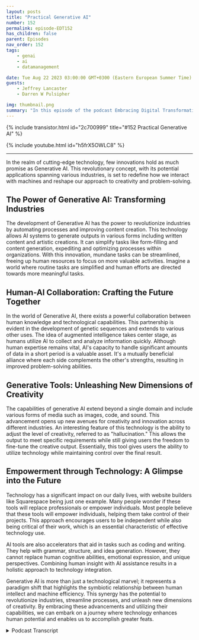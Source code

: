 ```yaml
---
layout: posts
title: "Practical Generative AI"
number: 152
permalink: episode-EDT152
has_children: false
parent: Episodes
nav_order: 152
tags:
    - genai
    - ai
    - datamanagement

date: Tue Aug 22 2023 03:00:00 GMT+0300 (Eastern European Summer Time)
guests:
    - Jeffrey Lancaster
    - Darren W Pulsipher

img: thumbnail.png
summary: "In this episode of the podcast Embracing Digital Transformation, host Darren Pulsipher engages in a thought-provoking conversation with Dr. Jeffrey Lancaster. Their discussion delves into the practical applications of generative AI and the profound impact it is set to bring across various industries."
---
```


{% include transistor.html id="2c700999" title="#152 Practical Generative AI" %}

{% include youtube.html id="h5frX5OWLC8" %}

---


In the realm of cutting-edge technology, few innovations hold as much promise as Generative AI. This revolutionary concept, with its potential applications spanning various industries, is set to redefine how we interact with machines and reshape our approach to creativity and problem-solving.

## The Power of Generative AI: Transforming Industries

The development of Generative AI has the power to revolutionize industries by automating processes and improving content creation. This technology allows AI systems to generate outputs in various forms including written content and artistic creations. It can simplify tasks like form-filling and content generation, expediting and optimizing processes within organizations. With this innovation, mundane tasks can be streamlined, freeing up human resources to focus on more valuable activities. Imagine a world where routine tasks are simplified and human efforts are directed towards more meaningful tasks.

## Human-AI Collaboration: Crafting the Future Together

In the world of Generative AI, there exists a powerful collaboration between human knowledge and technological capabilities. This partnership is evident in the development of genetic sequences and extends to various other uses. The idea of augmented intelligence takes center stage, as humans utilize AI to collect and analyze information quickly. Although human expertise remains vital, AI's capacity to handle significant amounts of data in a short period is a valuable asset. It's a mutually beneficial alliance where each side complements the other's strengths, resulting in improved problem-solving abilities.

## Generative Tools: Unleashing New Dimensions of Creativity

The capabilities of generative AI extend beyond a single domain and include various forms of media such as images, code, and sound. This advancement opens up new avenues for creativity and innovation across different industries. An interesting feature of this technology is the ability to adjust the level of creativity, referred to as "hallucination." This allows the output to meet specific requirements while still giving users the freedom to fine-tune the creative output. Essentially, this tool gives users the ability to utilize technology while maintaining control over the final result.

## Empowerment through Technology: A Glimpse into the Future

Technology has a significant impact on our daily lives, with website builders like Squarespace being just one example. Many people wonder if these tools will replace professionals or empower individuals. Most people believe that these tools will empower individuals, helping them take control of their projects. This approach encourages users to be independent while also being critical of their work, which is an essential characteristic of effective technology use.

AI tools are also accelerators that aid in tasks such as coding and writing. They help with grammar, structure, and idea generation. However, they cannot replace human cognitive abilities, emotional expression, and unique perspectives. Combining human insight with AI assistance results in a holistic approach to technology integration.

Generative AI is more than just a technological marvel; it represents a paradigm shift that highlights the symbiotic relationship between human intellect and machine efficiency. This synergy has the potential to revolutionize industries, streamline processes, and unleash new dimensions of creativity. By embracing these advancements and utilizing their capabilities, we can embark on a journey where technology enhances human potential and enables us to accomplish greater feats.


<details>
<summary> Podcast Transcript </summary>

<p>﻿1</p>
<p>Hello, this is Darren</p>
<p>Pulsipher, chief solution,architect of public sector at Intel.</p>
<p>And welcome to Embracing</p>
<p>Digital Transformation,where we investigate effective change,leveragingpeople process and technology.</p>
<p>On today's episode,</p>
<p>Practical Generative A.I.was special guest Dr.</p>
<p>Jeffrey Lancaster.</p>
<p>Jeffrey, welcome back to the show.</p>
<p>Thanks for having me again.</p>
<p>And we had such a great timetalking last time about generative AIand what is it kind of and let's talkbrass tacks.</p>
<p>Let's talk</p>
<p>What can I do with this new technology?</p>
<p>You and I both agreethis is a pivotal watershed moment.</p>
<p>Whatever the buzzword du jour is, it'sgoing to change a lot of things.</p>
<p>How so?</p>
<p>What are we going to use it for?</p>
<p>So what do you think?</p>
<p>Should we gothat direction? That sounds great.</p>
<p>When I think about the questionof kind of how it's going to be used.</p>
<p>Know,</p>
<p>I mentioned last time when we talked.</p>
<p>The shift in mindset requiredto move from information retrieval,which is really the Google Bing, whatever,you know, the search engineview of the world to one where the tool ishelping you generate something.</p>
<p>You know, it's in the name generative A.I.because it is producing some output.</p>
<p>And so then you think about, okay, well,what are the areaswhere people are producing output,either in content creation,which I think is a huge area of creativityand creative endeavors, is a huge area.</p>
<p>You know, a lot of the processesthat organizations haveand they use requirea lot of content generationor even content aggregation as well.</p>
<p>And so there's a lot of,</p>
<p>I think, opportunity thereto expeditethings, to make it more efficientto all of us who've ever sort ofhad to fill outa stack of forms, have probably thought,you know,there's got to be a better way to do this.</p>
<p>And beyond just having something,take information from one databaseand sort of like populate it.</p>
<p>So I think it's important to distinguishwhen we're talking about generative tools.</p>
<p>Distinguishthem from even robotic process automation.</p>
<p>So there's a lot of great use casesfor RPA as well,you know, but when I think about RPA,</p>
<p>I think a lot aboutjust kind of the rote mechanism of thingswhere generative</p>
<p>AI gets really interesting is the factthat you can almost tunehow creative you want it to be.</p>
<p>There's going to be some use caseswhere you want zero creativity.</p>
<p>You want it just.</p>
<p>Like, yeah, you know, creativity.</p>
<p>Not like I was just talking to a vendorand they may come on the show,they're going to actually controltheir infrastructurewith the generative they are.</p>
<p>I don't want creativity.</p>
<p>They're not at all.</p>
<p>They don't want hallucination.</p>
<p>So a lot of people have heard this termof hallucination and it means somethinga little bit differentwhen you're talking about for humansversus for for generative A.I..</p>
<p>But a hallucination is really kindof a metric of how creative do you wantthe thing to beand how much do you want it to kind ofstick to the guidelinesand the framework versus doing somethingthat you might as a human potentiallynot expect it to do?</p>
<p>And so there's other times where you wantsomething to be incredibly creative,you know, if you're using itto, let's say, expand an image,you might not want to have to dictateexactly what goesinto that expanded image.</p>
<p>And there's somegreat use cases from Adobe.</p>
<p>It's called Generative</p>
<p>Fill is the feature that they have.</p>
<p>And so, you know,</p>
<p>I can take an image and</p>
<p>I know what the borders of that image are,but if I expand it on my canvas,</p>
<p>I can actually get generativefill to fill in what's going around me.</p>
<p>And that's a casewhere you might want to tunehow creative it can bebecause you might want it to notdream too big, right?</p>
<p>So take the frame that I'm in right now.</p>
<p>I'd want it to complete the window hereand know that that's a ceiling.</p>
<p>I wouldn't want it, but not a unicorn,not a name.</p>
<p>Or put me in space or something like that.</p>
<p>You know, I'd want it at least make sense.</p>
<p>And so with each of those,that to me is still wherethe human plays a part, because the humanis going to have to tell the generative</p>
<p>I, how creative do I want you to beand what are the guardrailsthat I'm going to give to you?</p>
<p>Okay, let's touch on thata little bit more becausewe've heard the term hallucination beforeand I'm glad you differentiate.</p>
<p>It's not the same as hallucinationsthat people should.</p>
<p>Right?</p>
<p>But a hallucination in the world meansand I've never heard it explainedthe way you saidit means creating something,being more creative, creating somethingthat doesn't really exist.</p>
<p>I always saw it as just making stuff.</p>
<p>Up a lie, you know, or something likethe generative air is lying to you.</p>
<p>It's not lying to you.</p>
<p>It doesn't have any intent behind that.</p>
<p>But what it's giving you is informationthat may or may not be factualor truthful, which is fundamentallya creative exercise.</p>
<p>And I think if.</p>
<p>I like that approach, I really do.</p>
<p>Because you say, nowwe can tune that creativity in the air.</p>
<p>So if I want fewer hallucinations,</p>
<p>I turn that creative creativity down.</p>
<p>That's right.</p>
<p>And so for, you know, when, let's say,you know,somebody is trying to providean information access pointand you see this a lot with government,you see this a lot with wayfinding,you see this a lot.</p>
<p>You know, there's different use caseswhere you might wantto provide information to somebody.</p>
<p>You probably don'twant it to take a lot of creativelibertiesin where it's directing somebody.</p>
<p>They still want to get there, butyou might still take creative libertiesin the languagethat's used to describe how to get there.</p>
<p>And so that's where even within onesingle use case,you might still be tuning itso that you're not really cut and dry,which is going to be the MapQuest,you know, ways.</p>
<p>It's just this is what the direction is,but you might want it to be a little bitflowery to be able to say, okay, well,you're going to go here,you know, you're going to go downabout two blocks, is going to bea beautiful tulip tree on your left.</p>
<p>You know,that's how you're going to take a right.</p>
<p>You're going to cross the street.</p>
<p>You're going to go down into the park.</p>
<p>That abilityto recreate the human language of itrequires some amount of creativity,because the prose that you getfrom most of the directiongiving apps and things like thatis pretty cut and dry, right?</p>
<p>It's take a right there's a stop signat the like the left, things like that.</p>
<p>There's not that's not the way that youwould give directions to somebody else.</p>
<p>No, no, not at all.</p>
<p>Yeah you would have a much more kind offlowery prose based way of doing it now.</p>
<p>It's neat.</p>
<p>I think about generative as a whole is,you know, we're talking about kind of textgeneration now, but you can start to thinkabout creativity in other media too.</p>
<p>So whether that's imagery,which I kind of mentioned,but what does creativity mean for code?</p>
<p>What does creativity mean in sound?</p>
<p>What does creativity meanwhen you start talking about creatinggenetic sequences and things like that,which is fundamentally text in of itself?</p>
<p>That's where Ithink having a background in the abilityto understand what the right levelof tuning ought to be, giventhe outcome that you're trying to get tois really, really important.</p>
<p>And that's, you know,the human is going to be kind of thethe mediatoror the moderator of the generative AI.</p>
<p>It's going to be the prompter.</p>
<p>You know, you see a lot of newsabout prompt engineering,but it's fundamentally,</p>
<p>I think, going to be kind of thewhether it's the ringleaderor the handler orwhatever word or analogy you want to use,</p>
<p>I think the human is still goingto have a role in guiding the outcome ofwhateverthe tool is for using.</p>
<p>Well, it sounds to melike the human has more than a role.</p>
<p>It sounds like they're the expert, becauseultimately I have the knowledgeand I'm using the</p>
<p>AI and I lovethe term came up Augmented intelligence.</p>
<p>Yep, I love that term.</p>
<p>I'm using that augmented intelligenceto do the mundane things for me.</p>
<p>Right?</p>
<p>Gathering information for me, putting itin in a more descriptive languagethat I can't necessarilyget out of my head.</p>
<p>But the expert knowledge,the subject matter expert is still me.</p>
<p>Yes and no.</p>
<p>And soand this is why I say yes and no to that.</p>
<p>Yes, you're absolutely right.</p>
<p>In terms of I as a human know what outcome</p>
<p>I'm looking for.</p>
<p>I know when I get there,</p>
<p>I know what what I want this thing to be.</p>
<p>But I, as a human, have really bad recallabout large amounts of informationvery, very quick.</p>
<p>Right.</p>
<p>And that's where the generative</p>
<p>AI is going to be really useful.</p>
<p>So for a tool to be able to drawon the collected knowledgeof the World Wide Web through a certainpoint in time, that's somethingthat my brain, my teeny little human braincan't, can't comprehend.</p>
<p>But that comprehensive knowledgealso doesn't know what thing</p>
<p>I'm looking for either.</p>
<p>And so I'll know it when I get to it.</p>
<p>But I'm going to.</p>
<p>But you may not know it up front.</p>
<p>I don't have an encyclopedic knowledgeof every discipline that's out there.</p>
<p>And so using that tool to kind of say,okay, let me go out and pull togetherthe right information or what</p>
<p>I think is the right information for me,</p>
<p>I guess is kind of this perego principleish thing.</p>
<p>You know, predator principle is like 8020rule typically used for time management.</p>
<p>I think about it as if I can get the A.I.to do 80% of the work.</p>
<p>I still have 20% left over to do,but that's nowmade me more efficientat whatever I'm trying to dobecause it's gottenme most of the way there.</p>
<p>I like that.</p>
<p>But do you think then, thatas humans in this symbiotic relationshipwith augmented intelligence,do you think that we become moreknowledgeable,not more creative ourselves?</p>
<p>I try.</p>
<p>I'm trying to see where we play in this.</p>
<p>We're not doing the heavy lifting.</p>
<p>We're doing this strategic thought.</p>
<p>We're doingit almost reminds meof the Industrial Revolution 3.0,right whereor even eventhe first Industrial revolutionwhere we started mechanized thingsfor the first time.</p>
<p>And people said,</p>
<p>Oh, you're going to destroy people's jobs.</p>
<p>No, it's shifted their jobs, right?</p>
<p>And people started living longer. Why?</p>
<p>Because they weren'tgetting killed in factoriesor they weren't, you know,getting burned at a blacksmith oror having chronic back problemsfrom being a blacksmith their whole lives.</p>
<p>Now, I had machines that were doing thingsthat humans were doing.</p>
<p>This sounds a lot like the same thing.</p>
<p>But for information workers,is that similar or.</p>
<p>I think I think that's really fair.</p>
<p>I think, you know, you can even extend itbeyond just information workers.</p>
<p>But this ideaand why I think a lot of people are scaredis because, well, one change is hardand it represents, you know, peoplemaybe having to tap into their brainsin a different way.</p>
<p>But I do think what's going to happenis you're going to see the skillsnecessary to do things shift.</p>
<p>So whereas once upon a timeyou might have neededsomebody trained in technical writing,well, now if I feed in a lot of technicalwriting that's been written,</p>
<p>I can get GPT to writein a style of a technical writer.</p>
<p>So do I need somebody exactly to do that?</p>
<p>Maybe</p>
<p>I don't need the technical writer anymore,but I still need the humanto have the expertiseabout the topic of the writingto make sure that people writingis actually accurate and correct and,you know,is what's being sort of capturedin that writingapplicable to the case that I need.</p>
<p>It may be in a styleand it may sound technical,and this is where peopleare getting in trouble nowadays.</p>
<p>But they're going to have real content.</p>
<p>There's the, you know,the meat of what you want it to have.</p>
<p>And so you see this in the law.</p>
<p>You see this in other disciplines wherepeople write in this style of something,but that only gets you so far.</p>
<p>And so, you know, some other casesthat I've seen be really interesting.</p>
<p>And I think one of the best waysof prompting at least,is to tell itto act like a particular persona.</p>
<p>So in my world,you might say act like a CEO and generatea strategic plan, you know,that accomplishes this, this and this.</p>
<p>And I've talked to CEOs who are doing thisnot to replace their job,but what used to take months and monthsto get to a starting pointof a strategic plannow is ready in a matter of minutes,if not seconds.</p>
<p>And so what it doesis it shortens that cycle upfront,but it's going to extendthe kind of editorial cyclebecause instead of startingwith that knowledge, you're startingwith kind of a frame,a skeleton taking something on.</p>
<p>And you just have to make surethat that skeleton matches.</p>
<p>Let's talk about specific use now,because I think we kind of saidit's aggregation, it's generative, right?</p>
<p>It's.</p>
<p>You brought up a great one,which is get me unblocked,start like I need a strategic plan.</p>
<p>Great.</p>
<p>That's a good starting pointbecause I know a lot of timesyou're sitting there going,strategic plan.</p>
<p>What do I do in in theyou call it information gatheringthat we that we learnedhow to do in the late ninetiesand early 2000s with Google Yahoo,</p>
<p>AltaVista.</p>
<p>I askfor for you new for you new peoplethose are really goodsearch engines back in the daywe went gathering informationso if if we if we play the role of the CIOand I'm going to work on a strategic plan,</p>
<p>I may go to Google and say</p>
<p>CIO, strategic plans, scholarly articlesor best practices, whatever,and I'm going to get 150,000 hits.</p>
<p>I'm goingto search through all those things,find something that matches similarto what I'm thinking,or I'm going to refine my search to go,</p>
<p>All right, Strategic plansfor midsize manufacturing business. Yes.</p>
<p>Well, and that's what most people woulddo, is they would go to their peers.</p>
<p>So in highered, you go to your peer institutions,you said these are the other schoolsthat we compare ourselves against.</p>
<p>Let me go find their strategic planand I'll bring that.</p>
<p>Out because it's public knowledge.</p>
<p>Public knowledge,and I'll use that as a starting point.</p>
<p>And that works reallywell for higher education.</p>
<p>But you're still having to do thatkind of legwork to go and aggregateand make sense of itwhere, you know,</p>
<p>I think a lot of the generative toolsstart to get really powerful is</p>
<p>I can still do that same thing.</p>
<p>But instead of me being the oneto have to make sense of it,what if I could feed it into an enginethat takes thatcontent and spits outalmost a synthesis of it?</p>
<p>Well, it'staking that kind of synthetic brain workand making it happenmuch, much more quickly.</p>
<p>I don't even have to read all of that.</p>
<p>I can just say, you know,here are ten strategic plansand my peers feed those into CBT and say,okay, you know what do they have in commonand what's different about them?</p>
<p>So I could get itto do a compare and contrast.</p>
<p>And that's a really popular wayof using these tools.</p>
<p>I can tell it make me a tablewhere in the table it,you know, give me the top ten waysthat these are similar.</p>
<p>Give me a topten ways that they're different.</p>
<p>What are the themes thatare present in each of these?</p>
<p>You know, is there anything that,let's say institutionally specificor something like so I can use it to beginto ask questions that I would otherwisehave to You know, I can't Google that.</p>
<p>I can't Google.</p>
<p>How are these ten strategic plansthe same or different?</p>
<p>That's not a Google level question.</p>
<p>But if you can give me an answer thatwill digest all of that for me.</p>
<p>And that's really, I think, the cruxof shifting people's thinkingso that it's doing that kind of knowledgeformationwork on your behalf.</p>
<p>So I like I like that because nowyou're still interacting with the tool.</p>
<p>You don't just send ita paragraph and say, Oh, and whateverit spits out, I'm just going to it's.</p>
<p>Going to take an ever decreasing.</p>
<p>That's where people get in troubleand not looking over it,because at thatpoint you've given up kind of yourautonomy to a certain extentand you've given up kind of that.</p>
<p>That's the pointthat you don't need the human anymoreif you're just going to take whateverit gives you,you're cutting yourselfout of the process.</p>
<p>Right? Right. That and that makes sense.</p>
<p>So so the difference is in the shiftbecause I really want peopleto understand the difference.</p>
<p>The difference is, is the aggregationof data and comparison of datacan now happen with the generative APIwhere Google I really can't do it. No.</p>
<p>So you're you're moving yourself upthe value chainin a lot of respects, right?</p>
<p>Because now you're saying you go do thatmundane comparison work,give me the resultsso I can choose what parts of that</p>
<p>I think are going to bebest for my for my specificsituation in and for who I am.</p>
<p>And to me, this is a concern</p>
<p>I actually have that people just starttaking whateverwe already have this problem withwith with Google, right.</p>
<p>Ask ask your kid.</p>
<p>Your kids are still small.</p>
<p>My kids are adults now.</p>
<p>Ask him where truth come from andthey'll say Alexa or they'll say Google.</p>
<p>Yeah. And there's another one. And I go.</p>
<p>Oh, well, but it's also notthe Encyclopedia Britannica.</p>
<p>And it's also not, you know,</p>
<p>I mean, an answer to that questionis actually pretty hard.</p>
<p>And so another framework that</p>
<p>I really like to use is the decay pyramid.</p>
<p>And if you've ever seen this,but it's data.</p>
<p>No, I have not Data, information,knowledge and wisdom.</p>
<p>Yes. Yes, I do.</p>
<p>Yes, I do.</p>
<p>You know, and so I think what Googlegives us is informationand what some of the generative toolsgive us is knowledge.</p>
<p>Now, whether that knowledge is wiseor not still requires the human.</p>
<p>So the humanis still sitting up in wisdom,but it gets us to wisdom more quicklybecause it does some of that syntheticfunction of the data and the informationto get us to knowledge more quickly.</p>
<p>I really like that, and I see</p>
<p>I would have put Google down in dataand information at generative AI,but I like where you've put it.</p>
<p>It makes more sense and we're sittingon the top with wisdom and you hope.</p>
<p>I mean, yeah, so some,some more wise than others.</p>
<p>But yeah,and that's where I.</p>
<p>Think all you have to dois look at tick tock and you know what?</p>
<p>But I think, you know,when people are thinking about use casesfor this stuff,you don't have to get to the pointwhere you're saying,let me give you wisdom,let me give you knowledge.</p>
<p>Even these tools can be usedfor the creationof informationor that communicate notion of information.</p>
<p>And the reason is thata lot of the the generativealgorithms have a perception of empathythat says, you know, there'sthere's a human like qualityto the way that they're spittinginformation back at youbecause of the way that they're built.</p>
<p>And there are times where you mightjust want a more human interfaceto the knowledge basethat you've already got sitting somewhere.</p>
<p>But to access that knowledge baseand to search and query it,it's not particularly friendly.</p>
<p>It's not particularly like multilingual.</p>
<p>It does it doesn't connect to humansin the way that humans need to connect.</p>
<p>So can you use some of thesegenerative tools thento provide that interfaceso that it feels likeyou're talking to a human,it feels like you're getting knowledge,even if underlying that knowledge, it'ssort of just knowledgebeing synthetic information.</p>
<p>So I like thatbecause I've seen a couple of casesnow where they're using generative A.I.as the interface. That's right.</p>
<p>Right.</p>
<p>Including a replacement for Alexa.</p>
<p>I have Alexa in my house,so my kids have another tooland some are no way.</p>
<p>I'm never putting it in my house.</p>
<p>I'm like, okay, whatever.</p>
<p>Everyone already knows everything anyway,because you shop online.</p>
<p>But but the new interfaceis much more friendly.</p>
<p>I don't have to be so prescriptivein the way that I say things.</p>
<p>I'm trying to get that exact album</p>
<p>I want to listen to.</p>
<p>I have to say it exactlyand that's to say album in this year.</p>
<p>I don't have to do thatwith the generative.</p>
<p>I can have more of a conversation.</p>
<p>So I like that idea,not just in home automationbut in user interfaces. Yep.</p>
<p>Another company I worked with,</p>
<p>I think I mentioned a little bitthey're putting a generative</p>
<p>AI front end on Infrastructure Manager.</p>
<p>Yeah,what a great idea.</p>
<p>Meaning hey, reboot all the machinesthat have thisversion of the bios and updateupdate the bios on all these machineswith this version done, I mean before,what would I have to do?</p>
<p>I'd have to go and run a queryagainst everything.</p>
<p>Make sure with this it's more the waythat I interact with with the world.</p>
<p>That's great.</p>
<p>I think it's I think it's cool.</p>
<p>And the question is,where does that end? Right?</p>
<p>So do I ever get to a pointwhere I've now trainedthis system, monitoring AI toto act in the case of certain conditions?</p>
<p>And then I say, okay, well,now from here on,whenever you perceive those conditions,you know how I want you to act.</p>
<p>That's not so far fetched now. No.</p>
<p>And where I think that the valuein doing that,or at least setting up the buildingblocks to get there is it's not.</p>
<p>So you can get rid of the network manageror, you know, the peoplewho had been providing those instructions.</p>
<p>But if you think about how often they hadto provide those instructions, how oftenthey had to write that query today,or how often they had to do things,you're not saying,okay, that's going to free up your timeto deal with edge cases,to make sure that everything is runningthe way that it's supposed to,to make sure that we'rekeeping up with the waythe world is changing,to do the things that you really wantto pay somebody to do.</p>
<p>You don't really want to be payingsomebody to do the rotechecking to make sure, you know,certain numbers of machines are upand what to do when they're down.</p>
<p>That'ssomething that the machine can handle.</p>
<p>Okay, So that sounds a little bitlike robotic process automationa little bit.</p>
<p>Well, and you can combine the two.</p>
<p>So it's not to say thatthey're mutually exclusive.</p>
<p>So what you describe to meis a generative A.I.for an endand maybe back a maybe interfacewith some kind of an RPA layer to it wherein order to interpret what I'm saying,</p>
<p>I need the large language model to convertthe way that you and I would speakabout it into the instructions.</p>
<p>To run here to do the back end. Stuff.</p>
<p>And so, you know what, what you bring upis a really good point, thatthese things don't need to stand aloneand they don't have to stand alone.</p>
<p>And in fact, if you think aboutthe way that a lot of the systemsthat I see are built, they're builtfrom a composite of different A.I.models put together.</p>
<p>So we're talking about generally AI.</p>
<p>There's a lot of other models, too.</p>
<p>You know, there'sa lot of natural language processing,there's a lot of sentiment analysis,which is a subfield of that.</p>
<p>You know, there's a lot of machinetranslation, there's a lot ofentity extraction, there's dialogtracking, there's all of these piecesthat go into something that looks likemagic.</p>
<p>And, you know, one of my favorite quotesis the Arthur C.</p>
<p>Clarke quote, Any sufficiently advancedtechnology is indistinguishablefrom magic.</p>
<p>Well, a lot of these things are lookinglike they're magic.</p>
<p>And because of that,it's putting up a barrier to entry becausepeople are saying, well, that's magic.</p>
<p>I can't I can't possibly do that.</p>
<p>But I think if you look under the hood,what you see is typically a handful,probably three or four or five differentalgorithms working togetherto make this human experiencereally engaging and really compelling.</p>
<p>And that's why I think it'ssparking people's imagination,because for the first time, you're seeinghow these pieces that previously existed,how they fit togetherand how they can do somethingthat seems really magical.</p>
<p>Okay.</p>
<p>Let's talk aboutsome some practical use cases that you seepeople using every day,everybody using notnot sysadmins,not the first one that pops into my mindis communication, written communicationspecifically, probably emailor PowerPoint presentations or papers,memos, whatever.</p>
<p>Or even you are,even if you have to write a love, a loveletter to your significant other, you're</p>
<p>Do you see that as I to me,that's that's probably the number one casethat I see people moving to first,which is I need to write better emails.</p>
<p>And it's the tyranny of the blank page.</p>
<p>Well, it's it's two sides of it.</p>
<p>One is the reality of the blank page.</p>
<p>Which is the classic picturelooking over the author's shoulderand there's the blinking cursor.</p>
<p>And, you know,they just don't know where to start.</p>
<p>So I think, you know,getting a kickstart for an email,a chapter,a white paper, you know, a wedding speech,whatever it is.</p>
<p>These tools are allowing people to do thatmuch, much more efficiently than, again,going out in aggregate. And, hey,give me all of the wedding speechesthat have ever been written or given.</p>
<p>You know, I have to go doall of my research before I get startedwriting the other end of it,which I think is really interestingand compelling, too, is</p>
<p>I've written the thing page that you canyou make it,can you improve my writing or can you,you know,and it's the old kind of like Microsoft</p>
<p>Paperclip thing, but on steroids,which is not justcan you fix my spelling, butcan you now change the voiceof what I've written?</p>
<p>Can you make it longer?</p>
<p>Can you make it shorter?</p>
<p>Can you change the way that it'spresented?</p>
<p>The ability to kind of modifyafter the factis as powerfulas the getting started piece?</p>
<p>And so I might say,you know, I don't know about you.</p>
<p>That's I know a lot of peoplewho are very verbose with their emailswhen they maybe don't need to be.</p>
<p>So this would be one waythat you could start to say, okay,the email doesn't need to be three pageslong, print it outbecause no one's going to read all of thatdown to a paragraph.</p>
<p>And this is now a toolwhich can do that in a waythat is still very intelligentso that it's notremovingkind of the intent of what you've written,but it still provides youwith a way of slicing when a lot of peoplehave a really hard timeslicing the very important critical thingthat really.</p>
<p>Yeah.</p>
<p>Okay so here's here's here'sprobably the big questiona lot of people are going to ask aroundall the all these use caseswe've talked about.</p>
<p>Is this going to cause a loss of skilland knowledge that people rely on today?</p>
<p>I mean, yeah.</p>
<p>And any crystal ballquestion, it's always, always hard.</p>
<p>I don't think so. And I don't think so.</p>
<p>I think it's a new skillthat people need in orderto be able to functionin the business world.</p>
<p>And a lot of peopleuse it in their personal lives too.</p>
<p>So I don't think it's going to beanything to take away from.</p>
<p>I think it's actually going to augment.</p>
<p>And that augmentation really isit'll be interestingto see how it bears out,whether employers expect peopleto be able to use tools like this.</p>
<p>I definitely think you're goingto see some of these tools changeparticular fields.</p>
<p>So it's going to change photography.</p>
<p>It's going to change, you know,because I can now get mid journeyor stablediffusion or daily to create an image.</p>
<p>You know, that's one layer, two thingswhich do I needthe stock photography companyto do that for me anymore?</p>
<p>Maybe not, maybe not.</p>
<p>But then if I get GitHub copilotto be able to do a website layout for me,do I not need a developer anymoreto build that for me?</p>
<p>Or can I build that into somethinglike Squarespace?</p>
<p>Potentially?</p>
<p>So in some ways you might say, well,instead of taking awayfrom people's jobs or specialist jobs,does this now open things upwhere more people can do more thingsand it turns people into more generalists,kind of polymath people,as opposed to requiring the personwith the deepknowledge about a very narrow areato be able to do that thing.</p>
<p>So I'm more of an optimist.</p>
<p>I think. That's a.</p>
<p>You know, I think it's going to open upthe possibilities of closing down.</p>
<p>Yeah.</p>
<p>So that's interestingbecause at the beginning my career,</p>
<p>I was a specialist in clerking and</p>
<p>I loved it because I was goodat it and there weren't a lot of peoplethat were right.</p>
<p>It was.</p>
<p>And I studied it really hard.</p>
<p>I knew aand it did really well for my careerbecause I knew somethingthat no one else knew.</p>
<p>I spent the time to do it.</p>
<p>But what you're talking aboutis more generalist,which means now I as an individual,</p>
<p>I could start a company,</p>
<p>I could take an ideaand take it to full productwith full e-commerce, with social media,the whole thingas an individual,instead of having a full team to do it.</p>
<p>So it is going to shift meinto doing something different.</p>
<p>And it's not going to get ridof the specialist. I don't know.</p>
<p>I think there's always going to be lessfor needing the specialistsand you know, I.</p>
<p>Just won't be as many specialists. Right.</p>
<p>Or or you know, it'salmost a specialization of the specialiststo a certain extent that I think</p>
<p>I consider myself a specialistin a couple of different areas.</p>
<p>Am I going to stop doingthose things that I'm interested inbecause other peoplemight be able to do them too?</p>
<p>No, I still want to, you know,</p>
<p>I'm still going to be coding by hand.</p>
<p>I'm still going to be taking photos,</p>
<p>I'm still going to be doing those things.</p>
<p>But does it now give me potentiallyanother outlet for thosethat specialization?</p>
<p>Absolutely.</p>
<p>You know,and I think so it's going to move.</p>
<p>I think everybody</p>
<p>I or,you know, whatever direction you want.</p>
<p>But no, I like to up the value chain.</p>
<p>So we all move up the value chain.</p>
<p>And so, you know,you might have a photographerwho's really good at taking photographswho couldn't make a websitefor their life.</p>
<p>Well, does this now allow themto make the website that they wantto demonstrate or display their artwork?</p>
<p>Maybe it does.</p>
<p>Is it make it so thatyou know,somebody who has a musical inclinationor is really interested in musicbut can't play the pianofor anything that they can now createwhat's in their head?</p>
<p>Absolutely.</p>
<p>Does it mean you're also goingto get a lot of bad things?</p>
<p>Absolutely.</p>
<p>This is the flip side of all of that,which isit's easier for everybody to write emails.</p>
<p>Are we going to be getting more emailsthat are kind of junky or spam or,you know, that it's harderto kind of look through and say, yeah,this was written by a humanor this was automatedor This is real or something</p>
<p>I should pay attention to or not.</p>
<p>So the ability to expandall of that has a really positive side.</p>
<p>But there's the negative side too,which is we're going to have to filterthrough more stuff to get to the thingsthat we actually want or need.</p>
<p>So it sounds like more work for usin some respects.</p>
<p>Well, you know, if you'veif you've played it this way and you'reletting the machine do 80% of the workthat you're currently doing,you're almost just shifting that workto a different type of thing.</p>
<p>And so,you know,it's I think it's an opportunity.</p>
<p>I think it's an opportunity that noteverybody is going to take advantage of.</p>
<p>And that's okay.</p>
<p>But I think it is going to be somethingthat in ten yearsit's going to be a ubiquitouscommodity.</p>
<p>I don't think it's going to be as specialas it is now because it'sgoing to be built into everything and it'sgoing to be just about everywhere.</p>
<p>Yeah, just like Google, right?</p>
<p>Just like Google is.</p>
<p>And so the big question I haveand we'll end on this,what verb is going to be usedis, is it I've got to get thator instead of Google itor is it going to be I got a gen</p>
<p>I that only time will tell on that one.</p>
<p>On who gets who gets the verb named afterwhat's her name.</p>
<p>You know, there's some interesting studiesthat have been done aboutthe gender of personal assistantsand certain fields,like legal fields and,you know, very authoritative things.</p>
<p>The gender of these</p>
<p>AI assistants tends to be male.</p>
<p>And in others where it's, you know, more,it's more like kind of a subservientsort of gender of yeah, they've, you know,people have tended to make them female.</p>
<p>I think what what'll happen is</p>
<p>I think we're going to end upwith like a name,you know, my putting my sci fi hat on.</p>
<p>I think it's going to be more alongthe lines ofthere being a personality associatedwith a lot of it,as opposed to thinkingabout the underlying technology of it.</p>
<p>And so,you know, like yousaid, time will tell. Butno, quite So what's your what's your name?</p>
<p>Give me your predictionfor your name of the generative</p>
<p>AI that we're all going to be usingten years.</p>
<p>Now, if I, if I could tell you that,</p>
<p>I think I'd probably be a rich man.</p>
<p>But yeah, I don't know. I think</p>
<p>I think the person who invents thatis probably in middle school right now andand maybe hasn't even been exposedto some of these technologies yet.</p>
<p>And that's, I think,where we're going with a lot of this newthink about other emerging technologies,quantum computing, other things.</p>
<p>The people who are going to be doingthat are currently,you know, 8 to 15 years oldbecause by the time they get outinto the workforceand the technology is mature enough.</p>
<p>And so the question is reallywhat would a, you know,a ten year old namethat's going to give you a betteranswer than that.</p>
<p>Because I know ten year oldsthat.</p>
<p>I think, you know,when you think about who's going to beleading this stuff in ten years,that's the people who are going to be age.</p>
<p>That's it. That's it.</p>
<p>Hey, Jeffrey, as always, it's so much funtalking to you.</p>
<p>And I can't wait till we talkingit important. Thanks. Here.</p>
<p>Thank you for listening to Embracing</p>
<p>Digital Transformation today.</p>
<p>If you enjoyed our podcast,give five stars on your favoritepodcasting site or YouTube channel,you can find out more informationabout embracing digital transformationand embracingdigital.org.</p>
<p>Until nexttime, go out and do something wonderful.</p>

</details>
